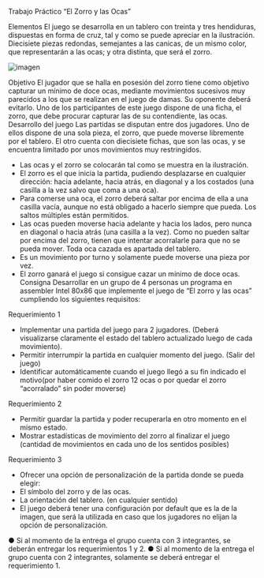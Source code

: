 Trabajo Práctico “El Zorro y las Ocas”

Elementos
El juego se desarrolla en un tablero con treinta y tres hendiduras, dispuestas en forma de
cruz, tal y como se puede apreciar en la ilustración.
Diecisiete piezas redondas, semejantes a las canicas, de un mismo color, que
representarán a las ocas; y otra distinta, que será el zorro.

![imagen](https://github.com/TomasKoch03/TPorga/assets/120045408/86a7da3c-191a-40fc-b03d-9a5e402a53ba)


Objetivo
El jugador que se halla en posesión del zorro tiene como objetivo capturar un mínimo de
doce ocas, mediante movimientos sucesivos muy parecidos a los que se realizan en el
juego de damas. Su oponente deberá evitarlo.
Uno de los participantes de este juego dispone de una ficha, el zorro, que debe procurar
capturar las de su contendiente, las ocas.
Desarrollo del juego
Las partidas se disputan entre dos jugadores. Uno de ellos dispone de una sola pieza, el
zorro, que puede moverse libremente por el tablero. El otro cuenta con diecisiete fichas, que
son las ocas, y se encuentra limitado por unos movimientos muy restringidos.
- Las ocas y el zorro se colocarán tal como se muestra en la ilustración.
- El zorro es el que inicia la partida, pudiendo desplazarse en cualquier dirección: hacia
adelante, hacia atrás, en diagonal y a los costados (una casilla a la vez salvo que coma a
una oca).
- Para comerse una oca, el zorro deberá saltar por encima de ella a una casilla vacía,
aunque no está obligado a hacerlo siempre que pueda. Los saltos múltiples están
permitidos.
- Las ocas pueden moverse hacia adelante y hacia los lados, pero nunca en diagonal o
hacia atrás (una casilla a la vez). Como no pueden saltar por encima del zorro, tienen
que intentar acorralarle para que no se pueda mover. Toda oca cazada es apartada del
tablero.
- Es un movimiento por turno y solamente puede moverse una pieza por vez.
- El zorro ganará el juego si consigue cazar un mínimo de doce ocas.
Consigna
Desarrollar en un grupo de 4 personas un programa en assembler Intel 80x86 que
implemente el juego de “El zorro y las ocas” cumpliendo los siguientes requisitos:

Requerimiento 1
- Implementar una partida del juego para 2 jugadores. (Deberá visualizarse
claramente el estado del tablero actualizado luego de cada movimiento).
- Permitir interrumpir la partida en cualquier momento del juego. (Salir del juego)
- Identificar automáticamente cuando el juego llegó a su fin indicado el motivo(por
haber comido el zorro 12 ocas o por quedar el zorro “acorralado” sin poder moverse)

Requerimiento 2
- Permitir guardar la partida y poder recuperarla en otro momento en el mismo estado.
- Mostrar estadísticas de movimiento del zorro al finalizar el juego (cantidad de
movimientos en cada uno de los sentidos posibles)

Requerimiento 3
- Ofrecer una opción de personalización de la partida donde se pueda elegir:
- El símbolo del zorro y de las ocas.
- La orientación del tablero. (en cualquier sentido)
- El juego deberá tener una configuración por default que es la de la imagen,
que será la utilizada en caso que los jugadores no elijan la opción de
personalización.

● Si al momento de la entrega el grupo cuenta con 3 integrantes, se deberán entregar
los requerimientos 1 y 2.
● Si al momento de la entrega el grupo cuenta con 2 integrantes, solamente se deberá
entregar el requerimiento 1.

